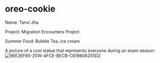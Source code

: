 # oreo-cookie
Name: Tanvi Jha


Project: Migration Encounters Project


Summer Food: Bubble Tea, ice cream



A picture of a cool statue that represents everyone during an exam season: 
![9EE2EF85-2516-4FCE-BECB-C619806255D2](https://user-images.githubusercontent.com/85001041/120354469-706b5300-c2d0-11eb-9e9e-32d6b0c2d717.jpeg)
